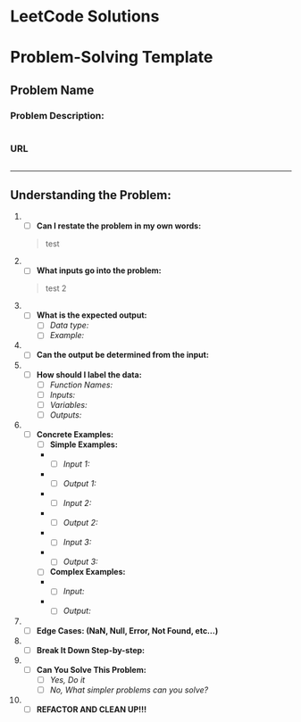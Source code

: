 # LeetCode Solutions

# Problem-Solving Template
## **Problem Name**
### **Problem Description:**
```
```
### **URL**
```
```
***

## **Understanding the Problem:**
1. - [ ] **Can I restate the problem in my own words:**
    > test
2. - [ ] **What inputs go into the problem:**
    > test 2
3. - [ ] **What is the expected output:**
      - [ ] *Data type:*
      - [ ] *Example:*
4. - [ ] **Can the output be determined from the input:**
5. - [ ] **How should I label the data:**
      - [ ] *Function Names:*
      - [ ] *Inputs:*
      - [ ] *Variables:*
      - [ ] *Outputs:*
6. - [ ] **Concrete Examples:**
      	- [ ] **Simple Examples:**
        + - [ ] *Input 1:*
      	+ - [ ] *Output 1:*
      	+ - [ ] *Input 2:*
      	+ - [ ] *Output 2:*
        + - [ ] *Input 3:*
      	+ - [ ] *Output 3:*
      	- [ ] **Complex Examples:**
      	+ - [ ] *Input:*
      	+ - [ ] *Output:*
7. - [ ] **Edge Cases: (NaN, Null, Error, Not Found, etc…)**
8. - [ ] **Break It Down Step-by-step:**
9.  - [ ] **Can You Solve This Problem:**
      - [ ] *Yes, Do it*
      - [ ] *No, What simpler problems can you solve?*
10. - [ ] **REFACTOR AND CLEAN UP!!!**
